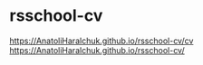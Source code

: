 # rsschool-cv
https://AnatoliHaralchuk.github.io/rsschool-cv/cv
https://AnatoliHaralchuk.github.io/rsschool-cv/
